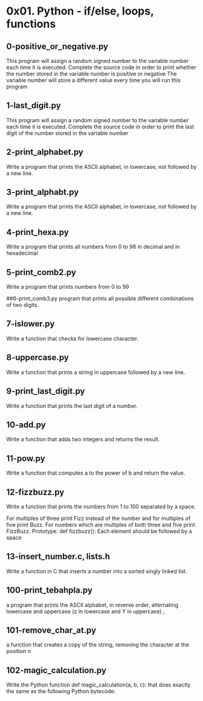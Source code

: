 # 0x01. Python - if/else, loops, functions

## 0-positive_or_negative.py
This program will assign a random signed number to the variable number each time it is executed. Complete the source code in order to print whether the number stored in the variable number is positive or negative
The variable number will store a different value every time you will run this program

## 1-last_digit.py
This program will assign a random signed number to the variable number each time it is executed. Complete the source code in order to print the last digit of the number stored in the variable number

## 2-print_alphabet.py
Write a program that prints the ASCII alphabet, in lowercase, not followed by a new line.

## 3-print_alphabt.py
Write a program that prints the ASCII alphabet, in lowercase, not followed by a new line.

## 4-print_hexa.py
Write a program that prints all numbers from 0 to 98 in decimal and in hexadecimal

## 5-print_comb2.py
Write a program that prints numbers from 0 to 99

##6-print_comb3.py
program that prints all possible different combinations of two digits.

## 7-islower.py
Write a function that checks for lowercase character.

## 8-uppercase.py
Write a function that prints a string in uppercase followed by a new line.

## 9-print_last_digit.py
Write a function that prints the last digit of a number.

## 10-add.py
Write a function that adds two integers and returns the result.

## 11-pow.py
Write a function that computes a to the power of b and return the value.

## 12-fizzbuzz.py
Write a function that prints the numbers from 1 to 100 separated by a space.

For multiples of three print Fizz instead of the number and for multiples of five print Buzz.
For numbers which are multiples of both three and five print FizzBuzz.
Prototype: def fizzbuzz():
Each element should be followed by a space

## 13-insert_number.c, lists.h
Write a function in C that inserts a number into a sorted singly linked list.

## 100-print_tebahpla.py
a program that prints the ASCII alphabet, in reverse order, alternating lowercase and uppercase (z in lowercase and Y in uppercase) ,

## 101-remove_char_at.py
a function that creates a copy of the string, removing the character at the position n

## 102-magic_calculation.py
Write the Python function def magic_calculation(a, b, c): that does exactly the same as the following Python bytecode:
